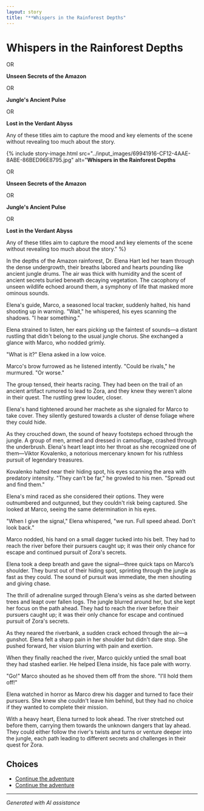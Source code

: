 ```yaml
---
layout: story
title: "**Whispers in the Rainforest Depths"
---
```


# **Whispers in the Rainforest Depths**

 OR

 **Unseen Secrets of the Amazon**

 OR

 **Jungle's Ancient Pulse**

 OR

 **Lost in the Verdant Abyss**

Any of these titles aim to capture the mood and key elements of the scene without revealing too much about the story.

{% include story-image.html src="../input_images/69941916-CF12-4AAE-8ABE-86BED96E8795.jpg" alt="**Whispers in the Rainforest Depths**

 OR

 **Unseen Secrets of the Amazon**

 OR

 **Jungle's Ancient Pulse**

 OR

 **Lost in the Verdant Abyss**

Any of these titles aim to capture the mood and key elements of the scene without revealing too much about the story." %}

In the depths of the Amazon rainforest, Dr. Elena Hart led her team through the dense undergrowth, their breaths labored and hearts pounding like ancient jungle drums. The air was thick with humidity and the scent of ancient secrets buried beneath decaying vegetation. The cacophony of unseen wildlife echoed around them, a symphony of life that masked more ominous sounds.

Elena's guide, Marco, a seasoned local tracker, suddenly halted, his hand shooting up in warning. "Wait," he whispered, his eyes scanning the shadows. "I hear something."

Elena strained to listen, her ears picking up the faintest of sounds—a distant rustling that didn't belong to the usual jungle chorus. She exchanged a glance with Marco, who nodded grimly.

"What is it?" Elena asked in a low voice.

Marco's brow furrowed as he listened intently. "Could be rivals," he murmured. "Or worse."

The group tensed, their hearts racing. They had been on the trail of an ancient artifact rumored to lead to Zora, and they knew they weren't alone in their quest. The rustling grew louder, closer.

Elena's hand tightened around her machete as she signaled for Marco to take cover. They silently gestured towards a cluster of dense foliage where they could hide.

As they crouched down, the sound of heavy footsteps echoed through the jungle. A group of men, armed and dressed in camouflage, crashed through the underbrush. Elena's heart leapt into her throat as she recognized one of them—Viktor Kovalenko, a notorious mercenary known for his ruthless pursuit of legendary treasures.

Kovalenko halted near their hiding spot, his eyes scanning the area with predatory intensity. "They can't be far," he growled to his men. "Spread out and find them."

Elena's mind raced as she considered their options. They were outnumbered and outgunned, but they couldn't risk being captured. She looked at Marco, seeing the same determination in his eyes.

"When I give the signal," Elena whispered, "we run. Full speed ahead. Don't look back."

Marco nodded, his hand on a small dagger tucked into his belt. They had to reach the river before their pursuers caught up; it was their only chance for escape and continued pursuit of Zora's secrets.

Elena took a deep breath and gave the signal—three quick taps on Marco’s shoulder. They burst out of their hiding spot, sprinting through the jungle as fast as they could. The sound of pursuit was immediate, the men shouting and giving chase.

The thrill of adrenaline surged through Elena's veins as she darted between trees and leapt over fallen logs. The jungle blurred around her, but she kept her focus on the path ahead. They had to reach the river before their pursuers caught up; it was their only chance for escape and continued pursuit of Zora's secrets.

As they neared the riverbank, a sudden crack echoed through the air—a gunshot. Elena felt a sharp pain in her shoulder but didn't dare stop. She pushed forward, her vision blurring with pain and exertion.

When they finally reached the river, Marco quickly untied the small boat they had stashed earlier. He helped Elena inside, his face pale with worry.

"Go!" Marco shouted as he shoved them off from the shore. "I'll hold them off!"

Elena watched in horror as Marco drew his dagger and turned to face their pursuers. She knew she couldn't leave him behind, but they had no choice if they wanted to complete their mission.

With a heavy heart, Elena turned to look ahead. The river stretched out before them, carrying them towards the unknown dangers that lay ahead. They could either follow the river's twists and turns or venture deeper into the jungle, each path leading to different secrets and challenges in their quest for Zora.


## Choices

* [Continue the adventure](./B9B57FFB-2251-44C5-8215-3DDD17162E1F)
* [Continue the adventure](./20221012_105602)


---
*Generated with AI assistance*
